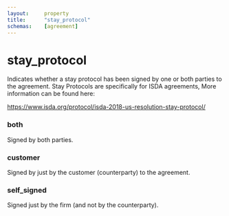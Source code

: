 ```yaml
---
layout:     property
title:      "stay_protocol"
schemas:    [agreement]
---
```



# stay_protocol

Indicates whether a stay protocol has been signed by one or both parties to the agreement. Stay Protocols are specifically for ISDA agreements, More information can be found here:

https://www.isda.org/protocol/isda-2018-us-resolution-stay-protocol/

### both
Signed by both parties.

### customer
Signed by just by the customer (counterparty) to the agreement.

### self_signed
Signed just by the firm (and not by the counterparty).
